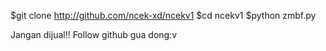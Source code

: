 $git clone http://github.com/ncek-xd/ncekv1
$cd ncekv1
$python zmbf.py

Jangan dijual!!
Follow github gua dong:v
